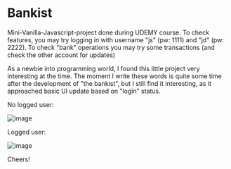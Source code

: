 # Bankist
Mini-Vanilla-Javascript-project done during UDEMY course. To check features, you may try logging in with username "js" (pw: 1111) and "jd" (pw: 2222). To check "bank" operations you may try some transactions (and check the other account for updates) 

As a newbie into programming world, I found this little project very interesting at the time. The moment I write these words is quite some time after the development of "the bankist", but I still find it interesting, as it approached basic UI update based on "login" status.

No logged user:

![image](https://user-images.githubusercontent.com/89261015/135244979-45475a85-4de5-4010-9e72-f96fd8407f49.png)

Logged user:

![image](https://user-images.githubusercontent.com/89261015/135245055-68a880cd-5c60-4025-974b-e8b0f59d44b9.png)


Cheers!

